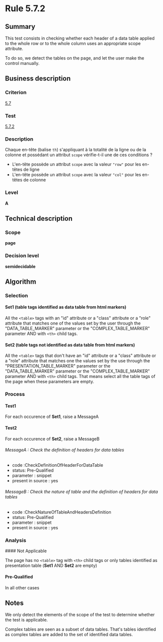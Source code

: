 # Rule 5.7.2

## Summary

This test consists in checking whether each header of a data table
applied to the whole row or to the whole column uses an appropriate
scope attribute.

To do so, we detect the tables on the page, and let the user make the control manually.

## Business description

### Criterion

[5.7](http://references.modernisation.gouv.fr/referentiel-technique-0#crit-5-7)

### Test

[5.7.2](http://references.modernisation.gouv.fr/referentiel-technique-0#test-5-7-2)

### Description

Chaque en-t&ecirc;te (balise `th`) s'appliquant &agrave; la totalit&eacute; de la ligne ou de la colonne et poss&eacute;dant un attribut `scope` v&eacute;rifie-t-il une de ces conditions ? 
 
 *  L'en-t&ecirc;te poss&egrave;de un attribut `scope` avec la valeur `"row"` pour les en-t&ecirc;tes de ligne 
 *  L'en-t&ecirc;te poss&egrave;de un attribut `scope` avec la valeur `"col"` pour les en-t&ecirc;tes de colonne 


### Level

**A**

## Technical description

### Scope

**page**

### Decision level

**semidecidable**

## Algorithm

### Selection

#### Set1 (table tags identified as data table from html markers)

All the `<table>` tags with an "id" attribute or a "class" attribute or a
"role" attribute that matches one of the values set by the user through
the "DATA_TABLE_MARKER" parameter or the "COMPLEX_TABLE_MARKER" parameter AND with `<th>` child tags.

#### Set2 (table tags not identified as data table from html markers)

All the `<table>` tags that don't have an "id" attribute or a "class"
attribute or a "role" attribute that matches one the values set by the
use through the "PRESENTATION_TABLE_MARKER" parameter or the
"DATA_TABLE_MARKER" parameter or the "COMPLEX_TABLE_MARKER" parameter AND with `<th>` child tags. That means
select all the table tags of the page when these parameters are empty.

### Process

#### Test1

For each occurence of **Set1**, raise a MessageA

#### Test2

For each occurence of **Set2**, raise a MessageB

###### MessageA : Check the definition of headers for data tables

-   code :CheckDefinitionOfHeaderForDataTable
-   status: Pre-Qualified
-   parameter : snippet
-   present in source : yes

###### MessageB : Check the nature of table and the definition of headers for data tables

-   code :CheckNatureOfTableAndHeadersDefinition
-   status: Pre-Qualified
-   parameter : snippet
-   present in source : yes

### Analysis

#### Not Applicable

The page has no `<table>` tag with `<th>` child
tags or only tables identified as presentation table (**Set1** AND **Set2** are empty)

#### Pre-Qualified 

In all other cases

## Notes

We only detect the elements of the scope of the test to determine
whether the test is applicable.

Complex tables are seen as a subset of data tables. That's tables identified as complex tables are added to the set of identified data tables.
